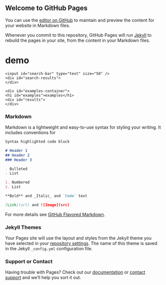 ## Welcome to GitHub Pages

You can use the [editor on GitHub](https://github.com/Business-Wizard/password_strength_capstone01/edit/gh-pages/index.md) to maintain and preview the content for your website in Markdown files.

Whenever you commit to this repository, GitHub Pages will run [Jekyll](https://jekyllrb.com/) to rebuild the pages in your site, from the content in your Markdown files.

<script data-main="demo" src="./zxcvbn.js">
    </script>

<h1>demo</h1>

    <input id="search-bar" type="text" size="50" />
    <div id="search-results">
    </div>

    <div id="examples-container">
    <h1 id="examples">examples</h1>
    <div id="results">
    </div>

### Markdown

Markdown is a lightweight and easy-to-use syntax for styling your writing. It includes conventions for

```markdown
Syntax highlighted code block

# Header 1
## Header 2
### Header 3

- Bulleted
- List

1. Numbered
2. List

**Bold** and _Italic_ and `Code` text

[Link](url) and ![Image](src)
```

For more details see [GitHub Flavored Markdown](https://guides.github.com/features/mastering-markdown/).

### Jekyll Themes

Your Pages site will use the layout and styles from the Jekyll theme you have selected in your [repository settings](https://github.com/Business-Wizard/password_strength_capstone01/settings). The name of this theme is saved in the Jekyll `_config.yml` configuration file.

### Support or Contact

Having trouble with Pages? Check out our [documentation](https://docs.github.com/categories/github-pages-basics/) or [contact support](https://github.com/contact) and we’ll help you sort it out.
